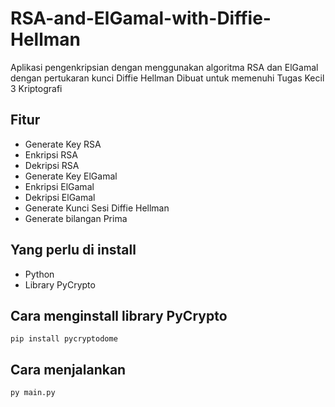 # RSA-and-ElGamal-with-Diffie-Hellman

Aplikasi pengenkripsian dengan menggunakan algoritma RSA dan ElGamal dengan pertukaran kunci Diffie Hellman
Dibuat untuk memenuhi Tugas Kecil 3 Kriptografi

## Fitur
- Generate Key RSA
- Enkripsi RSA
- Dekripsi RSA
- Generate Key ElGamal
- Enkripsi ElGamal
- Dekripsi ElGamal
- Generate Kunci Sesi Diffie Hellman
- Generate bilangan Prima

## Yang perlu di install
- Python
- Library PyCrypto

## Cara menginstall library PyCrypto
```
pip install pycryptodome
```

## Cara menjalankan
```
py main.py
```
